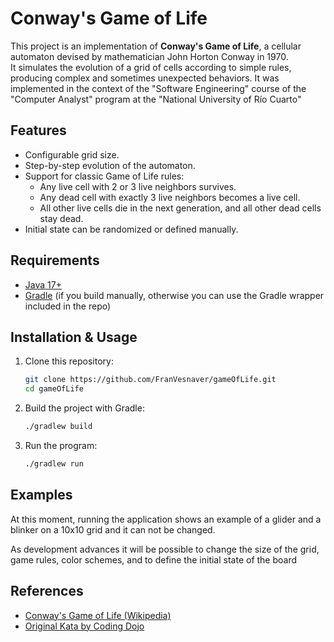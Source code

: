 # Conway's Game of Life

This project is an implementation of **Conway's Game of Life**, a cellular automaton devised by mathematician John Horton Conway in 1970.  
It simulates the evolution of a grid of cells according to simple rules, producing complex and sometimes unexpected behaviors.
It was implemented in the context of the "Software Engineering" course of the "Computer Analyst" program at the "National University of Río Cuarto"
## Features
- Configurable grid size.
- Step-by-step evolution of the automaton.
- Support for classic Game of Life rules:
    - Any live cell with 2 or 3 live neighbors survives.
    - Any dead cell with exactly 3 live neighbors becomes a live cell.
    - All other live cells die in the next generation, and all other dead cells stay dead.
- Initial state can be randomized or defined manually.

## Requirements
- [Java 17+](https://adoptium.net/)
- [Gradle](https://gradle.org/) (if you build manually, otherwise you can use the Gradle wrapper included in the repo)

## Installation & Usage

1. Clone this repository:
   ```bash
   git clone https://github.com/FranVesnaver/gameOfLife.git
   cd gameOfLife
   ```
   
2. Build the project with Gradle:
   ```bash
   ./gradlew build
   ```
   
3. Run the program:
   ```bash
   ./gradlew run
   ```

## Examples
At this moment, running the application shows an example of a glider and a blinker on a 10x10 grid and it can not be changed.

As development advances it will be possible to change the size of the grid, game rules, color schemes, and to define the initial state of the board

## References
- [Conway's Game of Life (Wikipedia)](https://en.wikipedia.org/wiki/Conway%27s_Game_of_Life) 
- [Original Kata by Coding Dojo](https://codingdojo.org/kata/GameOfLife/)